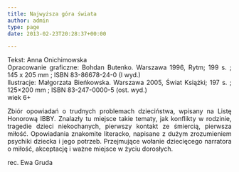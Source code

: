 ```yaml
---
title: Najwyższa góra świata
author: admin
type: page
date: 2013-02-23T20:28:37+00:00

---
```

<p style="text-align: justify;">
  Tekst: Anna Onichimowska<br /> Opracowanie graficzne: Bohdan Butenko. Warszawa 1996, Rytm; 199 s. ; 145 x 205 mm ; ISBN 83-86678-24-0 (I wyd.)<br /> Ilustracje: Małgorzata Bieńkowska. Warszawa 2005, Świat Książki; 197 s. ; 125&#215;200 mm ; ISBN 83-247-0000-5 (ost. wyd.)<br /> wiek 6+
</p>

<p style="text-align: justify;">
  Zbiór opowiadań o trudnych problemach dzieciństwa, wpisany na Listę Honorową IBBY. Znalazły tu miejsce takie tematy, jak konflikty w rodzinie, tragedie dzieci niekochanych, pierwszy kontakt ze śmiercią, pierwsza miłość. Opowiadania znakomite literacko, napisane z dużym zrozumieniem psychiki dziecka i jego potrzeb. Przejmujące wołanie dziecięcego narratora o miłość, akceptację i ważne miejsce w życiu dorosłych.
</p>

<p style="text-align: justify;">
  rec. Ewa Gruda
</p>
